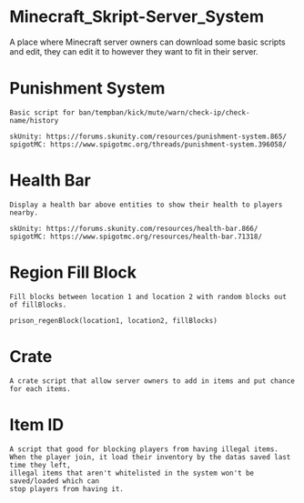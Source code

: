 # Minecraft_Skript-Server_System
A place where Minecraft server owners can download some basic scripts and edit, they can edit it to however they want to fit in their server.

# Punishment System
	Basic script for ban/tempban/kick/mute/warn/check-ip/check-name/history

	skUnity: https://forums.skunity.com/resources/punishment-system.865/
	spigotMC: https://www.spigotmc.org/threads/punishment-system.396058/
  
# Health Bar
	Display a health bar above entities to show their health to players nearby.

	skUnity: https://forums.skunity.com/resources/health-bar.866/
	spigotMC: https://www.spigotmc.org/resources/health-bar.71318/

# Region Fill Block
	Fill blocks between location 1 and location 2 with random blocks out of fillBlocks.

	prison_regenBlock(location1, location2, fillBlocks)

# Crate
	A crate script that allow server owners to add in items and put chance for each items.

# Item ID
	A script that good for blocking players from having illegal items.
	When the player join, it load their inventory by the datas saved last time they left,
	illegal items that aren't whitelisted in the system won't be saved/loaded which can
	stop players from having it.
